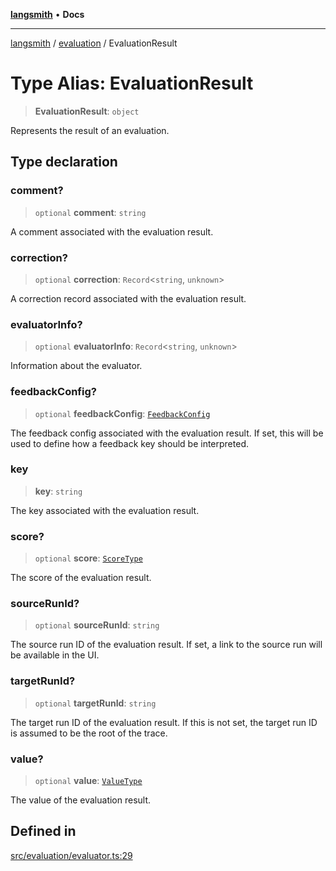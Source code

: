 [**langsmith**](../../README.md) • **Docs**

***

[langsmith](../../README.md) / [evaluation](../README.md) / EvaluationResult

# Type Alias: EvaluationResult

> **EvaluationResult**: `object`

Represents the result of an evaluation.

## Type declaration

### comment?

> `optional` **comment**: `string`

A comment associated with the evaluation result.

### correction?

> `optional` **correction**: `Record`\<`string`, `unknown`\>

A correction record associated with the evaluation result.

### evaluatorInfo?

> `optional` **evaluatorInfo**: `Record`\<`string`, `unknown`\>

Information about the evaluator.

### feedbackConfig?

> `optional` **feedbackConfig**: [`FeedbackConfig`](../../schemas/interfaces/FeedbackConfig.md)

The feedback config associated with the evaluation result.
If set, this will be used to define how a feedback key
should be interpreted.

### key

> **key**: `string`

The key associated with the evaluation result.

### score?

> `optional` **score**: [`ScoreType`](../../schemas/type-aliases/ScoreType.md)

The score of the evaluation result.

### sourceRunId?

> `optional` **sourceRunId**: `string`

The source run ID of the evaluation result.
If set, a link to the source run will be available in the UI.

### targetRunId?

> `optional` **targetRunId**: `string`

The target run ID of the evaluation result.
If this is not set, the target run ID is assumed to be
the root of the trace.

### value?

> `optional` **value**: [`ValueType`](../../schemas/type-aliases/ValueType.md)

The value of the evaluation result.

## Defined in

[src/evaluation/evaluator.ts:29](https://github.com/langchain-ai/langsmith-sdk/blob/da3c1bb4f1396b48909bf0abac53fd717458c764/js/src/evaluation/evaluator.ts#L29)
